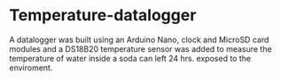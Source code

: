 # Temperature-datalogger
A datalogger was built using an Arduino Nano, clock and MicroSD card modules and a DS18B20 temperature sensor was added to measure the temperature of water inside a soda can left 24 hrs. exposed to the enviroment.
